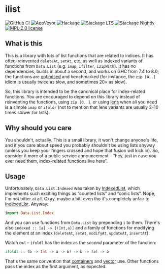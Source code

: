 # ilist

[![GitHub CI](https://github.com/kowainik/ilist/workflows/CI/badge.svg)](https://github.com/kowainik/ilist/actions)
[![AppVeyor](https://ci.appveyor.com/api/projects/status/github/kowainik/ilist?branch=master&svg=true)](https://ci.appveyor.com/project/kowainik/ilist)
[![Hackage](https://img.shields.io/hackage/v/ilist.svg?logo=haskell)](https://hackage.haskell.org/package/ilist)
[![Stackage LTS](http://stackage.org/package/ilist/badge/lts)](http://stackage.org/lts/package/ilist)
[![Stackage Nightly](http://stackage.org/package/ilist/badge/nightly)](http://stackage.org/nightly/package/ilist)
[![MPL-2.0 license](https://img.shields.io/badge/license-MPL--2.0-blue.svg)](https://github.com/kowainik/ilist/blob/master/LICENSE)

## What is this

This is a library with lots of list functions that are related to indices. It has often-reinvented `deleteAt`, `setAt`, etc, as well as indexed variants of functions from `Data.List` (e.g. `imap`, `ifilter`, `izipWith`). It has no dependencies, builds in about a second, and works on GHC from 7.4 to 8.0; the functions are [optimised](https://github.com/aelve/ilist/blob/master/lib/Data/List/Index.hs) and benchmarked (for instance, the `zip [0..]` idiom is usually twice as slow, and sometimes 20× as slow).

So, this library is intended to be the canonical place for index-related functions. You are encouraged to depend on this library instead of reinventing the functions, using `zip [0..]`, or using [lens](hackage.haskell.org/package/lens) when all you need is a simple `imap` or `ifoldr` (not to mention that lens variants are usually 2–10 times slower for lists).

## Why should you care

You shouldn't, actually. This is a small library, it won't change anyone's life, and if you care about speed you probably shouldn't be using lists anyway (unless you keep your fingers crossed and hope that fusion will kick in). So, consider it more of a public service announcement – “hey, just in case you ever need them, index-related functions live here”.

## Usage

Unfortunately, `Data.List.Indexed` was taken by [IndexedList](http://hackage.haskell.org/package/IndexedList), which implements such exciting things as “counted lists” and “conic lists”. Nope, I'm not bitter at all. Okay, maybe a bit, even tho it's completely unfair to [IndexedList](http://hackage.haskell.org/package/IndexedList). Anyway:

~~~ haskell
import Data.List.Index
~~~

And you can use functions from `Data.List` by prepending `i` to them. There's also `indexed :: [a] -> [(Int,a)]` and a family of functions for modifying the element at an index (`deleteAt`, `setAt`, `modifyAt`, `updateAt`, `insertAt`).

Watch out – `ifoldl` has the index as the *second* parameter of the function:

~~~ haskell
ifoldl :: (b -> Int -> a -> b) -> b -> [a] -> b
~~~

That's the same convention that [containers](http://hackage.haskell.org/package/containers) and [vector](http://hackage.haskell.org/package/vector) use. Other functions pass the index as the first argument, as expected.
